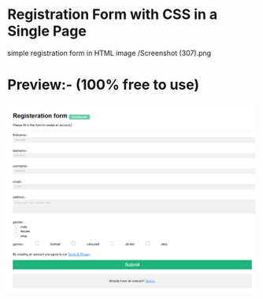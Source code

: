 # Registration Form with CSS in a Single Page
simple registration form in HTML
image /Screenshot (307).png
# Preview:- (100% free to use)
![alt text](https://github.com/bantikumarsatlokashram/Registrationform/blob/main/Screenshot%20(307).png)
